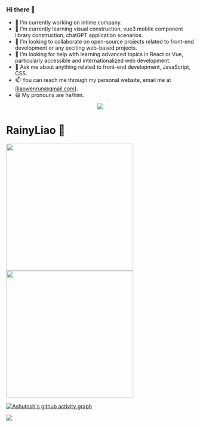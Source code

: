 ### Hi there 👋

- 🔭 I’m currently working on intime company.
- 🌱 I’m currently learning visual construction, vue3 mobile component library construction, chatGPT application scenarios.
- 👯 I’m looking to collaborate on open-source projects related to front-end development or any exciting web-based projects.
- 🤔 I’m looking for help with learning advanced topics in React or Vue, particularly accessible and internationalized web development.
- 💬 Ask me about anything related to front-end development, JavaScript, CSS.
- 📫 You can reach me through my personal website, email me at [liaowenrun@gmail.com].
- 😄 My pronouns are he/him.

<a href="https://github.com/RainyLiao">
  <p align="center">
    <img src="https://github-profile-trophy.vercel.app/?username=RainyLiao&column=7"/>
  </p>
</a>

# RainyLiao 🌝

 <img width="340px" src="https://github-readme-stats.vercel.app/api?username=RainyLiao&count_private=true&show_icons=true">
 <img width="340px" src="https://github-readme-stats.vercel.app/api/top-langs/?username=RainyLiao&layout=compact">

[![Ashutosh's github activity graph](https://github-readme-activity-graph.cyclic.app/graph?username=RainyLiao&theme=react-dark)](https://github.com/ashutosh00710/github-readme-activity-graph)

![](http://antzuhl.cn:4000/get/@RainyLiao)
